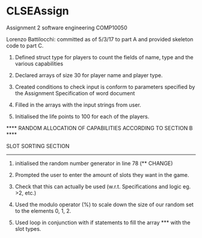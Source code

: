# CLSEAssign
Assignment 2 software engineering COMP10050

Lorenzo Battilocchi: committed as of 5/3/17 to part A and provided skeleton code to part C.

1. Defined struct type for players to count the fields of name, type and the various capabilities

2. Declared arrays of size 30 for player name and player type.

3. Created conditions to check input is conform to parameters specified by the Assignment Specification of word document

4. Filled in the arrays with the input strings from user.

5. Initialised the life points to 100 for each of the players.



**** RANDOM ALLOCATION OF CAPABILITIES ACCORDING TO SECTION B ****

 SLOT SORTING SECTION 
 ********************

 1. initialised the random number generator in line 78 (** CHANGE)

 2. Prompted the user to enter the amount of slots they want in the game. 

 3. Check that this can actually be used (w.r.t. Specifications and logic eg. >2, etc.)

 4. Used the modulo operator (%) to scale down the size of our random set to the elements 0, 1, 2.

 5. Used loop in conjunction with if statements to fill the array *** with the slot types.